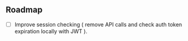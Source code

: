 ## Roadmap

- [ ] Improve session checking ( remove API calls and check auth token expiration locally with JWT ).
